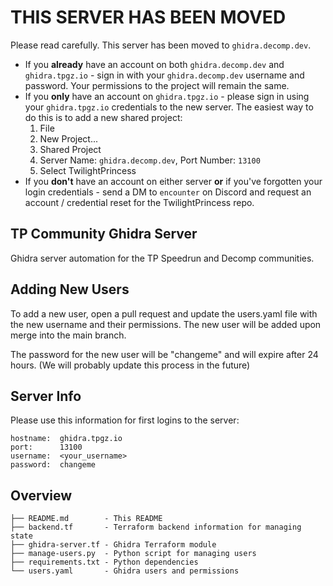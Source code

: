 # THIS SERVER HAS BEEN MOVED

Please read carefully. This server has been moved to `ghidra.decomp.dev`.

- If you **already** have an account on both `ghidra.decomp.dev` and `ghidra.tpgz.io` - sign in with your `ghidra.decomp.dev` username and password. Your permissions to the project will remain the same.
- If you **only** have an account on `ghidra.tpgz.io` - please sign in using your `ghidra.tpgz.io` credentials to the new server. The easiest way to do this is to add a new shared project:
  1. File
  2. New Project...
  3. Shared Project
  4. Server Name: `ghidra.decomp.dev`, Port Number: `13100`
  5. Select TwilightPrincess
- If you **don't** have an account on either server **or** if you've forgotten your login credentials - send a DM to `encounter` on Discord and request an account / credential reset for the TwilightPrincess repo.

## TP Community Ghidra Server

Ghidra server automation for the TP Speedrun and Decomp communities.

## Adding New Users

To add a new user, open a pull request and update the users.yaml file with the new username and their permissions. The new user will be added upon merge into the main branch.

The password for the new user will be "changeme" and will expire after 24 hours. (We will probably update this process in the future)

## Server Info

Please use this information for first logins to the server:

```
hostname:  ghidra.tpgz.io
port:      13100
username:  <your_username>
password:  changeme
```

## Overview

```
├── README.md        - This README
├── backend.tf       - Terraform backend information for managing state
├── ghidra-server.tf - Ghidra Terraform module
├── manage-users.py  - Python script for managing users
├── requirements.txt - Python dependencies
└── users.yaml       - Ghidra users and permissions
```
